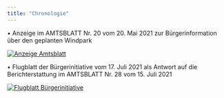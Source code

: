 ```yaml
---
title: "Chronologie"
---
```

• Anzeige im AMTSBLATT Nr. 20 vom 20. Mai 2021 zur Bürgerinformation über den geplanten Windpark

[![Anzeige Amtsblatt](https://www.gegenwind-steinhilben.de/data/AnzeigeBeilage20.05.2021.jpg)](https://www.gegenwind-steinhilben.de/data/AnzeigeBeilage20.05.2021.pdf)

• Flugblatt der Bürgerinitiative vom 17. Juli 2021 als Antwort auf die Berichterstattung im AMTSBLATT Nr. 28 vom 15. Juli 2021

[![Flugblatt Bürgerinitiative](https://www.gegenwind-steinhilben.de/data/StellungnahmeOrtschaftsratssitzung06.07.21.jpg)](https://www.gegenwind-steinhilben.de/data/StellungnahmeOrtschaftsratssitzung06.07.21.pdf)